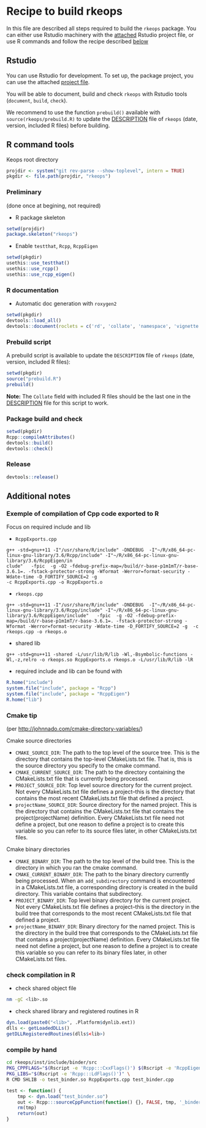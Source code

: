 # Recipe to build rkeops

In this file are described all steps required to build the `rkeops` package. 
You can either use Rstudio machinery with the [attached](#rstudio) Rstudio 
project file, or use R commands and follow the recipe described 
[below](#r-command-tools)


## Rstudio

You can use Rstudio for development. To set up, the package project,
you can use the attached [project file](../keops.Rproj).

You will be able to document, build and check `rkeops` with 
Rstudio tools (`document`, `build`, `check`).

We recommend to use the function `prebuild()` available with
`source(rkeops/prebuild.R)` to update the [DESCRIPTION](.rkeops/DESCRIPTION) 
file of `rkeops` (date, version, included R files) before 
building.


## R command tools

Keops root directory
```R
projdir <- system("git rev-parse --show-toplevel", intern = TRUE)
pkgdir <- file.path(projdir, "rkeops")
```

### Preliminary
(done once at begining, not required)

* R package skeleton
```R
setwd(projdir)
package.skeleton("rkeops")
```

* Enable `testthat`, `Rcpp`, `RcppEigen`
```R
setwd(pkgdir)
usethis::use_testthat()
usethis::use_rcpp()
usethis::use_rcpp_eigen()
```

### R documentation

* Automatic doc generation with `roxygen2`
```R
setwd(pkgdir)
devtools::load_all()
devtools::document(roclets = c('rd', 'collate', 'namespace', 'vignette'))
```

### Prebuild script

A prebuild script is available to update the `DESCRIPTION` file of `rkeops`
(date, version, included R files):
```R
setwd(pkgdir)
source("prebuild.R")
prebuild()
```
**Note:** The `Collate` field with included R files should be the last one in 
the [DESCRIPTION](.rkeops/DESCRIPTION) file for this script to work.

### Package build and check

```R
setwd(pkgdir)
Rcpp::compileAttributes()
devtools::build()
devtools::check()
```

### Release

```R
devtools::release()
```


## Additional notes

### Exemple of compilation of Cpp code exported to R

Focus on required include and lib

* `RcppExports.cpp`
```
g++ -std=gnu++11 -I"/usr/share/R/include" -DNDEBUG  -I"~/R/x86_64-pc-linux-gnu-library/3.6/Rcpp/include" -I"~/R/x86_64-pc-linux-gnu-library/3.6/RcppEigen/in
clude"   -fpic  -g -O2 -fdebug-prefix-map=/build/r-base-p1m1mT/r-base-3.6.1=. -fstack-protector-strong -Wformat -Werror=format-security -Wdate-time -D_FORTIFY_SOURCE=2 -g  
-c RcppExports.cpp -o RcppExports.o
```

* `rkeops.cpp`
```
g++ -std=gnu++11 -I"/usr/share/R/include" -DNDEBUG  -I"~/R/x86_64-pc-linux-gnu-library/3.6/Rcpp/include" -I"~/R/x86_64-pc-linux-gnu-library/3.6/RcppEigen/include"   -fpic  -g -O2 -fdebug-prefix-map=/build/r-base-p1m1mT/r-base-3.6.1=. -fstack-protector-strong -Wformat -Werror=format-security -Wdate-time -D_FORTIFY_SOURCE=2 -g  -c rkeops.cpp -o rkeops.o
```

* shared lib
```
g++ -std=gnu++11 -shared -L/usr/lib/R/lib -Wl,-Bsymbolic-functions -Wl,-z,relro -o rkeops.so RcppExports.o rkeops.o -L/usr/lib/R/lib -lR
```

* required include and lib can be found with
```R
R.home("include")
system.file("include", package = "Rcpp")
system.file("include", package = "RcppEigen")
R.home("lib")
```

### Cmake tip

(per <http://johnnado.com/cmake-directory-variables/>)

Cmake source directories
* `CMAKE_SOURCE_DIR`: The path to the top level of the source tree. This is the directory that contains the top-level CMakeLists.txt file.  That is, this is the source directory you specify to the cmake command.
* `CMAKE_CURRENT_SOURCE_DIR`: The path to the directory containing the CMakeLists.txt file that is currently being processed.
* `PROJECT_SOURCE_DIR`: Top level source directory for the current project.  Not every CMakeLists.txt file defines a project–this is the directory that contains the most recent CMakeLists.txt file that defined a project.
* `projectName_SOURCE_DIR`: Source directory for the named project.  This is the directory that contains the CMakeLists.txt file that contains the project(projectName) definition.  Every CMakeLists.txt file need not define a project, but one reason to define a project is to create this variable so you can refer to its source files later, in other CMakeLists.txt files.

Cmake binary directories
* `CMAKE_BINARY_DIR`: The path to the top level of the build tree.  This is the directory in which you ran the cmake command.
* `CMAKE_CURRENT_BINARY_DIR`: The path to the binary directory currently being processed. When an `add_subdirectory` command is encountered in a CMakeLists.txt file, a corresponding directory is created in the build directory. This variable contains that subdirectory.
* `PROJECT_BINARY_DIR`: Top level binary directory for the current project. Not every CMakeLists.txt file defines a project–this is the directory in the build tree that corresponds to the most recent CMakeLists.txt file that defined a project.
* `projectName_BINARY_DIR`: Binary directory for the named project. This is the directory in the build tree that corresponds to the CMakeLists.txt file that contains a project(projectName) definition. Every CMakeLists.txt file need not define a project, but one reason to define a project is to create this variable so you can refer to its binary files later, in other CMakeLists.txt files.


### check compilation in R

* check shared object file
```bash
nm -gC <lib>.so
```

* check shared library and registered routines in R
```R
dyn.load(paste0("<lib>", .Platform$dynlib.ext))  
dlls <- getLoadedDLLs()
getDLLRegisteredRoutines(dlls$<lib>)
```


### compile by hand

```bash
cd rkeops/inst/include/binder/src
PKG_CPPFLAGS="$(Rscript -e 'Rcpp:::CxxFlags()') $(Rscript -e 'RcppEigen:::CxxFlags()')" \
PKG_LIBS="$(Rscript -e 'Rcpp:::LdFlags()')" \
R CMD SHLIB -o test_binder.so RcppExports.cpp test_binder.cpp
```

```R
test <- function() {
    tmp <- dyn.load("test_binder.so")
    out <- Rcpp:::sourceCppFunction(function() {}, FALSE, tmp, '_binder_testing_binder')
    rm(tmp)
    return(out)
}
```
